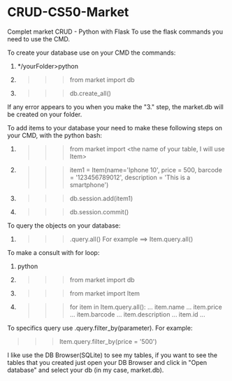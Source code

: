 # CRUD-CS50-Market
Complet market CRUD - Python with Flask
To use the flask commands you need to use the CMD.

To create your database use on your CMD the commands:
1. */yourFolder>python
2. >>> from market import db
3. >>> db.create_all()

If any error appears to you when you make the "3." step, the market.db will be created on your folder.

To add items to your database your need to make these following steps on your CMD, with the python bash:
1. >>> from market import <the name of your table, I will use Item>
2. >>> item1 = Item(name='Iphone 10', price = 500, barcode = '123456789012', description = 'This is a smartphone')
3. >>> db.session.add(item1)
4. >>> db.session.commit()

To query the objects on your database:
1. >>> <name of your table>.query.all()
For example ==> Item.query.all()

To make a consult with for loop:
1. python
2. >>> from market import db
3. >>> from market import Item
4. >>> for item in Item.query.all():
   ...      item.name
   ...      item.price
   ...      item.barcode
   ...      item.description
   ...      item.id
   ...      
  <press enter>
  <press enter>

To specifics query use <name of your class table>.query.filter_by(parameter). For example:
>>>Item.query.filter_by(price = '500')

I like use the DB Browser(SQLite) to see my tables, if you want to see the tables that you created just open your DB Browser and click in "Open database" and select your db (in my case, market.db).

